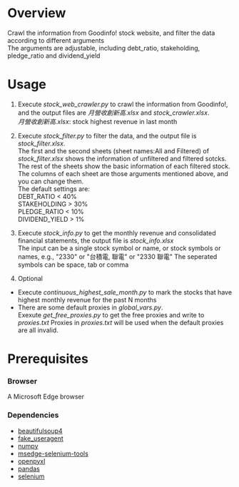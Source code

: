 # Overview
Crawl the information from Goodinfo! stock website, and filter the data according to different arguments  
The arguments are adjustable, including debt_ratio, stakeholding, pledge_ratio and dividend_yield  

# Usage
1. Execute *stock_web_crawler.py* to crawl the information from Goodinfo!, and the output files are *月營收創新高.xlsx* and *stock_crawler.xlsx*.  
*月營收創新高.xlsx*: stock highest revenue in last month

2. Execute *stock_filter.py* to filter the data, and the output file is *stock_filter.xlsx*.  
The first and the second sheets (sheet names:All and Filtered) of *stock_filter.xlsx* shows the information of unfiltered and filtered sotcks.
The rest of the sheets show the basic information of each filtered stock.  
The columns of each sheet are those arguments mentioned above, and you can change them.    
The default settings are:  
DEBT_RATIO < 40%  
STAKEHOLDING > 30%  
PLEDGE_RATIO < 10%  
DIVIDEND_YIELD > 1%  

3. Execute *stock_info.py* to get the monthly revenue and consolidated financial statements, the output file is *stock_info.xlsx*  
The input can be a single stock symbol or name, or stock symbols or names, e.g., "2330" or "台積電, 聯電" or "2330 聯電"
The seperated symbols can be space, tab or comma

4. Optional
* Execute *continuous_highest_sale_month.py* to mark the stocks that have highest monthly revenue for the past N months
* There are some default proxies in *global_vars.py*.  
  Exexute *get_free_proxies.py* to get the free proxies and write to *proxies.txt*
  Proxies in *proxies.txt* will be used when the default proxies are all invalid.

# Prerequisites
### Browser
A Microsoft Edge browser 

### Dependencies
* [beautifulsoup4](https://pypi.org/project/beautifulsoup4/)
* [fake_useragent](https://pypi.org/project/fake-useragent/)
* [numpy](https://pypi.org/project/numpy/)
* [msedge-selenium-tools](https://pypi.org/project/msedge-selenium-tools/)
* [openpyxl](https://pypi.org/project/openpyxl/)
* [pandas](https://pypi.org/project/pandas/)
* [selenium](https://pypi.org/project/selenium/)
